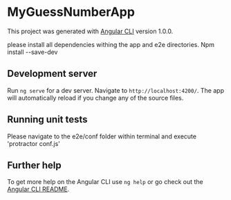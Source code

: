 # MyGuessNumberApp

This project was generated with [Angular CLI](https://github.com/angular/angular-cli) version 1.0.0.

please install all dependencies withing the app and e2e directories. Npm install --save-dev

## Development server

Run `ng serve` for a dev server. Navigate to `http://localhost:4200/`. The app will automatically reload if you change any of the source files.

## Running unit tests

Please navigate to the e2e/conf folder within terminal and execute 'protractor conf.js'

## Further help

To get more help on the Angular CLI use `ng help` or go check out the [Angular CLI README](https://github.com/angular/angular-cli/blob/master/README.md).
